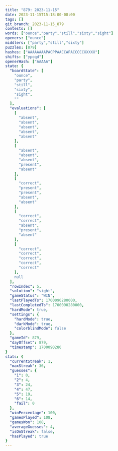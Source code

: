 ```yaml
---
title: "879: 2023-11-15"
date: 2023-11-15T15:18:00-08:00
tags: []
git_branch: 2023-11-15_879
contests: []
words: ["ounce","party","still","sixty","sight"]
openers: ["ounce"]
middlers: ["party","still","sixty"]
puzzles: [879]
hashes: ["AAAAAAAAPACPPAACCAPACCCCCXXXXX"]
shifts: ["ypoqd"]
openerHash: ["AAAAA"]
state: {
  "boardState": [
    "ounce",
    "party",
    "still",
    "sixty",
    "sight",
    ""
  ],
  "evaluations": [
    [
      "absent",
      "absent",
      "absent",
      "absent",
      "absent"
    ],
    [
      "absent",
      "absent",
      "absent",
      "present",
      "absent"
    ],
    [
      "correct",
      "present",
      "present",
      "absent",
      "absent"
    ],
    [
      "correct",
      "correct",
      "absent",
      "present",
      "absent"
    ],
    [
      "correct",
      "correct",
      "correct",
      "correct",
      "correct"
    ],
    null
  ],
  "rowIndex": 5,
  "solution": "sight",
  "gameStatus": "WIN",
  "lastPlayedTs": 1700090280000,
  "lastCompletedTs": 1700090280000,
  "hardMode": true,
  "settings": {
    "hardMode": true,
    "darkMode": true,
    "colorblindMode": false
  },
  "gameId": 879,
  "dayOffset": 879,
  "timestamp": 1700090280
}
stats: {
  "currentStreak": 1,
  "maxStreak": 36,
  "guesses": {
    "1": 0,
    "2": 4,
    "3": 24,
    "4": 47,
    "5": 19,
    "6": 14,
    "fail": 0
  },
  "winPercentage": 100,
  "gamesPlayed": 108,
  "gamesWon": 108,
  "averageGuesses": 4,
  "isOnStreak": false,
  "hasPlayed": true
}
---
```

<!-- more -->
